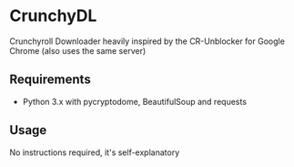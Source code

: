 # CrunchyDL
Crunchyroll Downloader heavily inspired by the CR-Unblocker for Google Chrome (also uses the same server)

## Requirements
 - Python 3.x with pycryptodome, BeautifulSoup and requests

## Usage
No instructions required, it's self-explanatory
